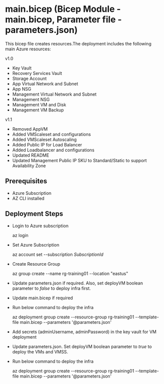 # main.bicep (Bicep Module - main.bicep, Parameter file - parameters.json)

This bicep file creates resources.The deployment includes the following main Azure resources:

v1.0

- Key Vault
- Recovery Services Vault
- Storage Account
- App Virtual Network and Subnet
- App NSG
- Management Virtual Network and Subnet
- Management NSG
- Management VM and Disk
- Management VM Backup

v1.1

- Removed AppVM
- Added VMScaleset and configurations
- Added VMScaleset Autoscaling
- Added Public IP for Load Balancer
- Added Loadbalancer and configurations
- Updated README
- Updated Management Public IP SKU to Standard/Static to support Availability Zone

## Prerequisites

- Azure Subscription
- AZ CLI installed

## Deployment Steps

- Login to Azure subscription

    az login

- Set Azure Subscription

    az account set --subscription *SubscriptionId*

- Create Resource Group

    az group create --name rg-training01 --location "eastus"

- Update parameters.json if required. Also, set deployVM boolean parameter to *false* to deploy infra first.
- Update main.bicep if required
- Run below command to deploy the infra

    az deployment group create --resource-group rg-training01 --template-file main.bicep --parameters '@parameters.json'

- Add secrets (adminUsername, adminPassword) in the key vault for VM deployment
- Update parameters.json. Set deployVM boolean parameter to *true* to deploy the VMs and VMSS.
- Run below command to deploy the infra

    az deployment group create --resource-group rg-training01 --template-file main.bicep --parameters '@parameters.json'
